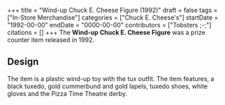 +++
title = "Wind-up Chuck E. Cheese Figure (1992)"
draft = false
tags = ["In-Store Merchandise"]
categories = ["Chuck E. Cheese's"]
startDate = "1992-00-00"
endDate = "0000-00-00"
contributors = ["Tobsters ;-;"]
citations = []
+++
The **Wind-up Chuck E. Cheese Figure** was a prize counter item released in 1992.

## Design

The item is a plastic wind-up toy with the tux outfit.
The item features, a black tuxedo, gold cummerbund and gold lapels, tuxedo shoes, white gloves and the Pizza Time Theatre derby.
